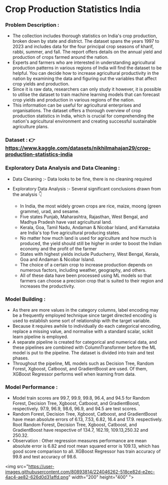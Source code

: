 # Crop Production Statistics India

### Problem Description :
- The collection includes thorough statistics on India's crop production, broken down by state and district. The dataset spans the years 1997 to 2023 and includes data for the four principal crop seasons of kharif, rabbi, summer, and fall. The report offers details on the annual yield and production of crops farmed around the nation.
- Experts and farmers who are interested in understanding agricultural production patterns in various regions of India will find the dataset to be helpful. You can decide how to increase agricultural productivity in the nation by examining the data and figuring out the variables that affect crop yields and production.
- Since it is raw data, researchers can only study it however, it is possible to utilise the dataset to train machine learning models that can forecast crop yields and production in various regions of the nation.
- This information can be useful for agricultural enterprises and organisations. The dataset offers a thorough overview of crop production statistics in India, which is crucial for comprehending the nation's agricultural environment and creating successful sustainable agriculture plans.

### Dataset : 👉 https://www.kaggle.com/datasets/nikhilmahajan29/crop-production-statistics-india

### Exploratory Data Analysis and Data Cleaning : 
- Data Cleaning :- Data looks to be fine, there is no cleaning required

- Exploratory Data Analysis :- Several significant conclusions drawn from the analysis 👇
  - In India, the most widely grown crops are rice, maize, moong (green gramme), urad, and sesame.
  - Five states Punjab, Maharashtra, Rajasthan, West Bengal, and Madhya Pradesh have vast agricultural land.
  - Kerala, Goa, Tamil Nadu, Andaman & Nicobar Island, and Karnataka are India's top five agricultural producing states.
  - No matter how much land is used for agriculture and how much is produced, the yield should still be higher in order to boost the Indian economy and the profit of the farmer
  - States with highest yields include Puducherry, West Bengal, Kerala, Goa and Andaman & Nicobar Island.
  - The choice of a certain crop to increase production depends on numerous factors, including weather, geography, and others.
  - All of these data have been processed using ML models so that farmers can choose a precision crop that is suited to their region and increases the productivity.

### Model Building :
- As there are more values in the category columns, label encoding may be a frequently employed technique since target directed encoding is used to establish some sort of relationship with the target variable.
- Because it requires awhile to individually do each categorical encoding, replace a missing value, and normalise with a standard scalar, scikit learn pipeline is employed.
- A separate pipeline is created for categorical and numerical data, and these pipelines are combined with ColumnTransformer before the ML model is put to the pipeline. The dataset is divided into train and test phases.
- Throughout the pipeline, ML models such as Decision Tree, Random Forest, Xgboost, Catboost, and GradientBoost are used. Of them, XGBoost Regressor performs well when learning from data.

### Model Performance : 
- Model train scores are 99.7, 99.9, 99.8, 96.4, and 94.5 for Random Forest, Decision Tree, Xgboost, Catboost, and GradientBoost, respectively. 97.9, 96.9, 98.6, 96.9, and 94.5 are test scores.
- Random Forest, Decision Tree, Xgboost, Catboost, and GradientBoost have mean absolute errors of 6.13, 7.53, 6.82, 16.4 and 17.9. respectively. Root Random Forest, Decision Tree, Xgboost, Catboost, and GradientBoost have respective of 134.7, 162.19, 109.13,250.32 and 250.32.
- Observation : Other regression measures performance are mean absolute error is 6.82 and root mean squared error is 109.13, which has good score comparison to all. XGBoost Regressor has train accuracy of 99.8 and test accuracy of 98.6.


<img src="https://user-images.githubusercontent.com/80893814/224046262-518ce82d-e2ec-4ac4-ae82-626d0d31affd.png" width="200" height="400" ">










